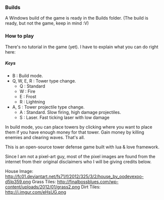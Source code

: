 <h3>Builds</h3>
<p>A Windows build of the game is ready in the Builds folder. (The build is ready, but not the game, keep in mind :V)</p>

<h3>How to play</h3>
<p>There's no tutorial in the game (yet). I have to explain what you can do right here:</p>
<h5>Keys</h5>
<ul>
	<li>B : Build mode.</li>
	<li>Q, W, E, R : Tower type change.
		<ul>
			<li>Q : Standard</li>
			<li>W : Fire</li>
			<li>E : Frost</li>
			<li>R : Lightning</li>
		</ul>
	</li>
	<li>A, S : Tower projectile type change.
		<ul>
			<li>A : Standard. Slow firing, high damage projectiles.</li>
			<li>S : Laser. Fast ticking laser with low damage</li>
		</ul>
	</li>
</ul>
<p>In build mode, you can place towers by clicking where you want to place them if you have enough money for that tower. Gain money by killing enemies and clearing waves. That's all.</p>
This is an open-source tower defense game built with lua & love framework. 

Since I am not a pixel-art guy, most of the pixel images are found from the internet from their original disclaimers who I will be giving credits below.

House Image: http://fc01.deviantart.net/fs71/f/2012/325/3/2/house_by_oodevexoo-d5lp359.png
Grass Tiles: http://finalbossblues.com/wp-content/uploads/2012/01/grass2.png
Dirt Tiles: http://i.imgur.com/eHsUG.png
